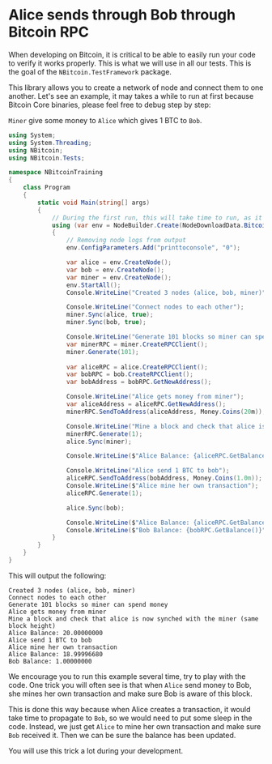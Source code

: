 # Alice sends through Bob through Bitcoin RPC

When developing on Bitcoin, it is critical to be able to easily run your code to verify it works properly.
This is what we will use in all our tests. This is the goal of the `NBitcoin.TestFramework` package.

This library allows you to create a network of node and connect them to one another.
Let's see an example, it may takes a while to run at first because Bitcoin Core binaries, please feel free to debug step by step:

`Miner` give some money to `Alice` which gives 1 BTC to `Bob`.

```csharp
using System;
using System.Threading;
using NBitcoin;
using NBitcoin.Tests;

namespace NBitcoinTraining
{
    class Program
    {
        static void Main(string[] args)
        {
            // During the first run, this will take time to run, as it download bitcoin core binaries (more than 40MB)
            using (var env = NodeBuilder.Create(NodeDownloadData.Bitcoin.v0_18_0, Network.RegTest))
            {
                // Removing node logs from output
                env.ConfigParameters.Add("printtoconsole", "0");

                var alice = env.CreateNode();
                var bob = env.CreateNode();
                var miner = env.CreateNode();
                env.StartAll();
                Console.WriteLine("Created 3 nodes (alice, bob, miner)");

                Console.WriteLine("Connect nodes to each other");
                miner.Sync(alice, true);
                miner.Sync(bob, true);

                Console.WriteLine("Generate 101 blocks so miner can spend money");
                var minerRPC = miner.CreateRPCClient();
                miner.Generate(101);
                
                var aliceRPC = alice.CreateRPCClient();
                var bobRPC = bob.CreateRPCClient();
                var bobAddress = bobRPC.GetNewAddress();

                Console.WriteLine("Alice gets money from miner");
                var aliceAddress = aliceRPC.GetNewAddress();
                minerRPC.SendToAddress(aliceAddress, Money.Coins(20m));

                Console.WriteLine("Mine a block and check that alice is now synched with the miner (same block height)");
                minerRPC.Generate(1);
                alice.Sync(miner);

                Console.WriteLine($"Alice Balance: {aliceRPC.GetBalance()}");

                Console.WriteLine("Alice send 1 BTC to bob");
                aliceRPC.SendToAddress(bobAddress, Money.Coins(1.0m));
                Console.WriteLine($"Alice mine her own transaction");
                aliceRPC.Generate(1);

                alice.Sync(bob);

                Console.WriteLine($"Alice Balance: {aliceRPC.GetBalance()}");
                Console.WriteLine($"Bob Balance: {bobRPC.GetBalance()}");
            }
        }
    }
}
```

This will output the following:

```
Created 3 nodes (alice, bob, miner)
Connect nodes to each other
Generate 101 blocks so miner can spend money
Alice gets money from miner
Mine a block and check that alice is now synched with the miner (same block height)
Alice Balance: 20.00000000
Alice send 1 BTC to bob
Alice mine her own transaction
Alice Balance: 18.99996680
Bob Balance: 1.00000000
```

We encourage you to run this example several time, try to play with the code.
One trick you will often see is that when `Alice` send money to Bob, she mines her own transaction and make sure Bob is aware of this block.

This is done this way because when Alice creates a transaction, it would take time to propagate to `Bob`, so we would need to put some sleep in the code. Instead, we just get `Alice` to mine her own transaction and make sure `Bob` received it. Then we can be sure the balance has been updated.

You will use this trick a lot during your development.